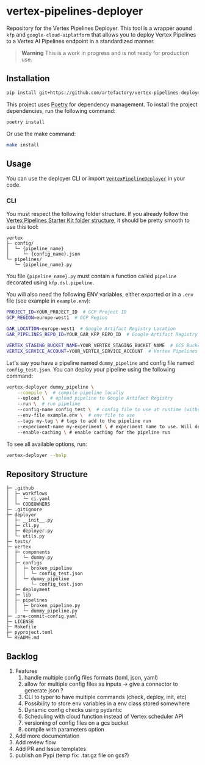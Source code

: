 # vertex-pipelines-deployer

Repository for the Vertex Pipelines Deployer. This tool is a wrapper aound `kfp` and `google-cloud-aiplatform` that allows you to deploy Vertex Pipelines to a Vertex AI Pipelines endpoint in a standardized manner.

> **Warning**
> This is a work in progress and is not ready for production use.


## Installation

```bash
pip install git+https://github.com/artefactory/vertex-pipelines-deployer.git@develop
```

This project uses [Poetry](https://python-poetry.org/) for dependency management. To install the project dependencies, run the following command:

```bash
poetry install
```

Or use the make command:
```bash
make install
```

## Usage

You can use the deployer CLI or import [`VertexPipelineDeployer`](deployer/deployer.py) in your code.

### CLI

You must respect the following folder structure. If you already follow the
[Vertex Pipelines Starter Kit folder structure](https://github.com/artefactory/vertex-pipeline-starter-kit),
it should be pretty smooth to use this tool:

```
vertex
├─ config/
│  └─ {pipeline_name}
│     └─ {config_name}.json
└─ pipelines/
   └─ {pipeline_name}.py
```

You file `{pipeline_name}.py` must contain a function called `pipeline` decorated using `kfp.dsl.pipeline`.

You will also need the following ENV variables, either exported or in a `.env` file (see example in `example.env`):

```bash
PROJECT_ID=YOUR_PROJECT_ID  # GCP Project ID
GCP_REGION=europe-west1  # GCP Region

GAR_LOCATION=europe-west1  # Google Artifact Registry Location
GAR_PIPELINES_REPO_ID=YOUR_GAR_KFP_REPO_ID  # Google Artifact Registry Repo ID (KFP flavor)

VERTEX_STAGING_BUCKET_NAME=YOUR_VERTEX_STAGING_BUCKET_NAME  # GCS Bucket for Vertex Pipelines staging
VERTEX_SERVICE_ACCOUNT=YOUR_VERTEX_SERVICE_ACCOUNT  # Vertex Pipelines Service Account
```

Let's say you have a pipeline named `dummy_pipeline` and config file named `config_test.json`. You can deploy your pipeline using the following command:

```bash
vertex-deployer dummy_pipeline \
    --compile \  # compile pipeline locally
    --upload \  # upload pipeline to Google Artifact Registry
    --run \  # run pipeline
    --config-name config_test \  # config file to use at runtime (without extension) to fill parameter_values
    --env-file example.env \  # env file to use
    --tags my-tag \ # tags to add to the pipeline run
    --experiment-name my-experiment \ # experiment name to use. Will default to {pipeline_name}-experiment if not provided
    --enable-caching \ # enable caching for the pipeline run
```

To see all available options, run:

```bash
vertex-deployer --help
```

## Repository Structure

```
├─ .github
│  ├─ workflows
│  │  └─ ci.yaml
│  └─ CODEOWNERS
├─ .gitignore
├─ deployer
│  ├─ __init__.py
│  ├─ cli.py
│  ├─ deployer.py
│  └─ utils.py
├─ tests/
├─ vertex
│  ├─ components
│  │  └─ dummy.py
│  ├─ configs
│  │  ├─ broken_pipeline
│  │  │  └─ config_test.json
│  │  └─ dummy_pipeline
│  │     └─ config_test.json
│  ├─ deployment
│  ├─ lib
│  ├─ pipelines
│  │  ├─ broken_pipeline.py
│  │  └─ dummy_pipeline.py
├─ .pre-commit-config.yaml
├─ LICENSE
├─ Makefile
├─ pyproject.toml
└─ README.md
```



## Backlog
1. Features
    1. handle multiple config files formats (toml, json, yaml)
    2. allow for multiple config files as inputs -> give a connector to generate json ?
    3. CLI to typer to have multiple commands (check, deploy, init, etc)
    4. Possibility to store env variables in a env class stored somewhere
    5. Dynamic config checks using pydantic
    6. Scheduling with cloud function instead of Vertex scheduler API
    7. versioning of config files on a gcs bucket
    8. compile with parameters option
2. Add more documentation
3. Add review flow
4. Add PR and Issue templates
5. publish on Pypi (temp fix: .tar.gz file on gcs?)
